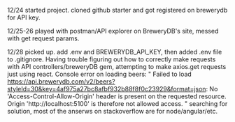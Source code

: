 12/24 started project. cloned github starter and got registered on brewerydb for API key. 

12/25-26 played with postman/API explorer on BreweryDB's site, messed with get request params.

12/28 picked up. add .env and BREWERYDB_API_KEY, then added .env file to .gitignore. Having trouble figuring out how to correctly make requests with API controllers/breweryDB gem, attempting to make axios.get requests just using react. Console error on loading beers: 
  "
    Failed to load https://api.brewerydb.com/v2/beers?styleId=30&key=4af975a27bc8afbf932b88f8f0c23929&format=json: No 'Access-Control-Allow-Origin' header is present on the requested resource. Origin 'http://localhost:5100' is therefore not allowed access.
  "
searching for solution, most of the anserws on stackoverflow are for node/angular/etc.